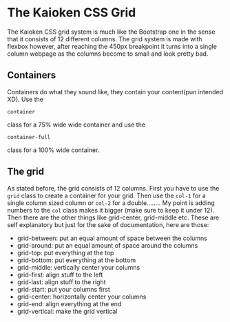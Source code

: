 # The Kaioken CSS Grid

The Kaioken CSS grid system is much like the Bootstrap one in the sense that it consists of
12 different columns. The grid system is made with flexbox however, after reaching the 450px
breakpoint it turns into a single column webpage as the columns become to small and look
pretty bad.

## Containers

Containers do what they sound like, they contain your content(pun intended XD).
Use the
```
container
```
class for a 75% wide wide container and use the
```
container-full
```
class for a 100% wide container.


## The grid

As stated before, the grid consists of 12 columns. First you have to use the
`grid` class to create a container for your grid. Then use the `col-1`
for a single column sized column or `col-2` for a double........
My point is adding numbers to the `col`
class makes it bigger (make sure to keep it under 12).
Then there are the other things like grid-center, grid-middle
etc. These are self explanatory but just for the sake of documentation, here
are those:
* grid-between: put an equal amount of space between the columns
* grid-around: put an equal amount of space around the columns
* grid-top: put everything at the top
* grid-bottom: put everything at the bottom
* grid-middle: vertically center your columns
* grid-first: align stuff to the left
* grid-last: align stuff to the right
* grid-start: put your columns first
* grid-center: horizontally center your columns
* grid-end: align everything at the end
* grid-vertical: make the grid vertical
